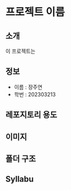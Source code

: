 # 프로젝트 이름

## 소개
이 프로젝트는 

## 정보
- 이름 : 장주연
- 학번 : 202303213

## 레포지토리 용도

## 이미지

## 폴더 구조

## Syllabu
